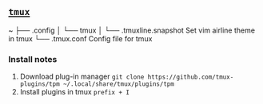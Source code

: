 ## [`tmux`](https://tmux.github.io/)

~
├── .config
│   └── tmux
│       └── .tmuxline.snapshot  Set vim airline theme in tmux
└── .tmux.conf                  Config file for tmux

### Install notes

1.  Download plug-in manager
    `git clone https://github.com/tmux-plugins/tpm ~/.local/share/tmux/plugins/tpm`
1.  Install plugins in tmux
    `prefix + I`
